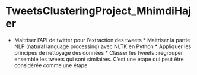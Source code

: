 # TweetsClusteringProject_MhimdiHajer
* Maitriser l’API de twitter pour l’extraction des tweets * Maitriser la partie NLP (natural language processing) avec NLTK en Python * Appliquer les principes de nettoyage des données * Classer les tweets : regrouper ensemble les tweets qui sont similaires. C’est une étape qui peut être considérée comme une étape
